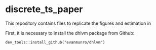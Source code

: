 # discrete_ts_paper

This repository contains files to replicate the figures and estimation in

First, it is necessary to install the dhlvm package from Github:  

```
dev_tools::install_github("evanmunro/dhlvm") 
```  
